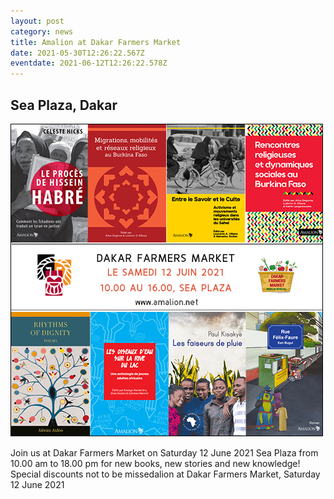 ```yaml
---
layout: post
category: news
title: Amalion at Dakar Farmers Market
date: 2021-05-30T12:26:22.567Z
eventdate: 2021-06-12T12:26:22.578Z
---
```

## Sea Plaza, Dakar

![Amalion at Dakar Farmers Market,  Saturday 12 June 2021](../uploads/dakarsfarmers-whatsapp.jpg)

Join us at Dakar Farmers Market on Saturday 12 June 2021 Sea Plaza from 10.00 am to 18.00 pm for new books, new stories and new knowledge! Special discounts not to be missedalion at Dakar Farmers Market, Saturday 12 June 2021